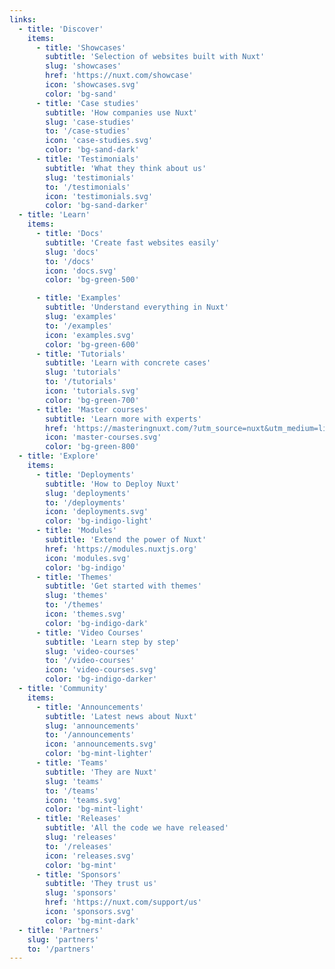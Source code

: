 ```yaml
---
links:
  - title: 'Discover'
    items:
      - title: 'Showcases'
        subtitle: 'Selection of websites built with Nuxt'
        slug: 'showcases'
        href: 'https://nuxt.com/showcase'
        icon: 'showcases.svg'
        color: 'bg-sand'
      - title: 'Case studies'
        subtitle: 'How companies use Nuxt'
        slug: 'case-studies'
        to: '/case-studies'
        icon: 'case-studies.svg'
        color: 'bg-sand-dark'
      - title: 'Testimonials'
        subtitle: 'What they think about us'
        slug: 'testimonials'
        to: '/testimonials'
        icon: 'testimonials.svg'
        color: 'bg-sand-darker'
  - title: 'Learn'
    items:
      - title: 'Docs'
        subtitle: 'Create fast websites easily'
        slug: 'docs'
        to: '/docs'
        icon: 'docs.svg'
        color: 'bg-green-500'

      - title: 'Examples'
        subtitle: 'Understand everything in Nuxt'
        slug: 'examples'
        to: '/examples'
        icon: 'examples.svg'
        color: 'bg-green-600'
      - title: 'Tutorials'
        subtitle: 'Learn with concrete cases'
        slug: 'tutorials'
        to: '/tutorials'
        icon: 'tutorials.svg'
        color: 'bg-green-700'
      - title: 'Master courses'
        subtitle: 'Learn more with experts'
        href: 'https://masteringnuxt.com/?utm_source=nuxt&utm_medium=link&utm_campaign=nsite'
        icon: 'master-courses.svg'
        color: 'bg-green-800'
  - title: 'Explore'
    items:
      - title: 'Deployments'
        subtitle: 'How to Deploy Nuxt'
        slug: 'deployments'
        to: '/deployments'
        icon: 'deployments.svg'
        color: 'bg-indigo-light'
      - title: 'Modules'
        subtitle: 'Extend the power of Nuxt'
        href: 'https://modules.nuxtjs.org'
        icon: 'modules.svg'
        color: 'bg-indigo'
      - title: 'Themes'
        subtitle: 'Get started with themes'
        slug: 'themes'
        to: '/themes'
        icon: 'themes.svg'
        color: 'bg-indigo-dark'
      - title: 'Video Courses'
        subtitle: 'Learn step by step'
        slug: 'video-courses'
        to: '/video-courses'
        icon: 'video-courses.svg'
        color: 'bg-indigo-darker'
  - title: 'Community'
    items:
      - title: 'Announcements'
        subtitle: 'Latest news about Nuxt'
        slug: 'announcements'
        to: '/announcements'
        icon: 'announcements.svg'
        color: 'bg-mint-lighter'
      - title: 'Teams'
        subtitle: 'They are Nuxt'
        slug: 'teams'
        to: '/teams'
        icon: 'teams.svg'
        color: 'bg-mint-light'
      - title: 'Releases'
        subtitle: 'All the code we have released'
        slug: 'releases'
        to: '/releases'
        icon: 'releases.svg'
        color: 'bg-mint'
      - title: 'Sponsors'
        subtitle: 'They trust us'
        slug: 'sponsors'
        href: 'https://nuxt.com/support/us'
        icon: 'sponsors.svg'
        color: 'bg-mint-dark'
  - title: 'Partners'
    slug: 'partners'
    to: '/partners'
---
```

